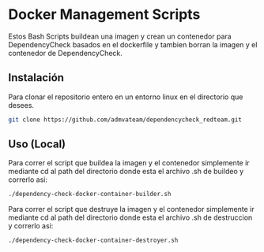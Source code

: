 # Docker Management Scripts

Estos Bash Scripts buildean una imagen y crean un contenedor para DependencyCheck basados en el dockerfile y tambien borran la imagen y el contenedor de DependencyCheck.

## Instalación 

Para clonar el repositorio entero en un entorno linux en el directorio que desees.

```bash
git clone https://github.com/admvateam/dependencycheck_redteam.git
```

## Uso (Local)

Para correr el script que buildea la imagen y el contenedor simplemente ir mediante cd al path del directorio donde esta el archivo .sh de buildeo y correrlo asi:

```bash
./dependency-check-docker-container-builder.sh
```

Para correr el script que destruye la imagen y el contenedor simplemente ir mediante cd al path del directorio donde esta el archivo .sh de destruccion y correrlo asi:

```bash
./dependency-check-docker-container-destroyer.sh
```
